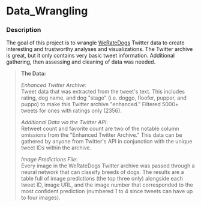 # Data_Wrangling

### Description

The goal of this project is to wrangle [WeRateDogs](https://twitter.com/dog_rates?ref_src=twsrc%5Egoogle%7Ctwcamp%5Eserp%7Ctwgr%5Eauthor) Twitter data to create interesting and trustworthy analyses and visualizations. The Twitter archive is great, but it only contains very basic tweet information. Additional gathering, then assessing and cleaning of data was needed.

> **The Data:**
> 
> *Enhanced Twitter Archive*:<br>Tweet data that was extracted from the tweet's text. This includes rating, dog name, and dog "stage" (i.e. doggo, floofer, pupper, and puppo) to make this Twitter archive "enhanced." Filtered 5000+ tweets for ones with ratings only (2356).
> 
> *Additional Data via the Twitter API*:<br>Retweet count and favorite count are two of the notable column omissions from the "Enhanced Twitter Archive." This data can be gathered by anyone from Twitter's API in conjunction with the unique tweet IDs within the archive.
> 
> *Image Predictions File*:<br>Every image in the WeRateDogs Twitter archive was passed through a neural network that can classify breeds of dogs. The results are a table full of image predictions (the top three only) alongside each tweet ID, image URL, and the image number that corresponded to the most confident prediction (numbered 1 to 4 since tweets can have up to four images).
